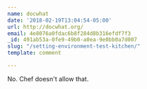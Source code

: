 ```yaml
---
name: docwhat
date: '2018-02-19T13:04:54-05:00'
url: http://docwhat.org/
email: 4e8076a0fdac6b8f284d8b316efdf7f3
_id: 491ab53a-0fe9-49b0-a0ea-9e0bb0a7d007
slug: "/setting-environment-test-kitchen/"
template: comment

---
```


No. Chef doesn't allow that.
